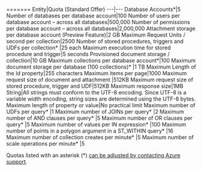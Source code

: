 =======
Entity|Quota (Standard Offer)
---|---
Database Accounts*|5
Number of databases per database account|100
Number of users per database account – across all databases|500,000
Number of permissions per database account – across all databases|2,000,000
Attachment storage per database account (Preview Feature)|2 GB
Maximum Request Units / second per collection|2500
Number of stored procedures, triggers and UDFs per collection* |25 each
Maximum execution time for stored procedure and trigger|5 seconds
Provisioned document storage / collection|10 GB
Maximum collections per database account*|100
Maximum document storage per database (100 collections)* |1 TB
Maximum Length of the Id property|255 characters
Maximum items per page|1000
Maximum request size of document and attachment |512KB
Maximum request size of stored procedure, trigger and UDF|512KB
Maximum response size|1MB
String|All strings must conform to the UTF-8 encoding. Since UTF-8 is a variable width encoding, string sizes are determined using the UTF-8 bytes.
Maximum length of property or value|No practical limit
Maximum number of UDFs per query* |1
Maximum number of JOINs per query* |2
Maximum number of AND clauses per query* |5
Maximum number of OR clauses per query* |5
Maximum number of values per IN expression* |100
Maximum number of points in a polygon argument in a ST_WITHIN query* |16
Maximum number of collection creates per minute* |5
Maximum number of scale operations per minute* |5

Quotas listed with an asterisk (*) [can be adjusted by contacting Azure support](../articles/documentdb/documentdb-increase-limits.md).
